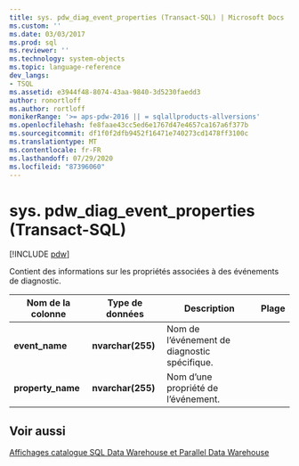 ```yaml
---
title: sys. pdw_diag_event_properties (Transact-SQL) | Microsoft Docs
ms.custom: ''
ms.date: 03/03/2017
ms.prod: sql
ms.reviewer: ''
ms.technology: system-objects
ms.topic: language-reference
dev_langs:
- TSQL
ms.assetid: e3944f48-8074-43aa-9840-3d5230faedd3
author: ronortloff
ms.author: rortloff
monikerRange: '>= aps-pdw-2016 || = sqlallproducts-allversions'
ms.openlocfilehash: fe8faae43cc5ed6e1767d47e4657ca167a6f377b
ms.sourcegitcommit: df1f0f2dfb9452f16471e740273cd1478ff3100c
ms.translationtype: MT
ms.contentlocale: fr-FR
ms.lasthandoff: 07/29/2020
ms.locfileid: "87396060"
---
```

# <a name="syspdw_diag_event_properties-transact-sql"></a>sys. pdw_diag_event_properties (Transact-SQL)
[!INCLUDE [pdw](../../includes/applies-to-version/pdw.md)]

  Contient des informations sur les propriétés associées à des événements de diagnostic.  
  
|Nom de la colonne|Type de données|Description|Plage|  
|-----------------|---------------|-----------------|-----------|  
|**event_name**|**nvarchar(255)**|Nom de l’événement de diagnostic spécifique.||  
|**property_name**|**nvarchar(255)**|Nom d’une propriété de l’événement.||  
  
## <a name="see-also"></a>Voir aussi  
 [Affichages catalogue SQL Data Warehouse et Parallel Data Warehouse](../../relational-databases/system-catalog-views/sql-data-warehouse-and-parallel-data-warehouse-catalog-views.md)  
  
  
